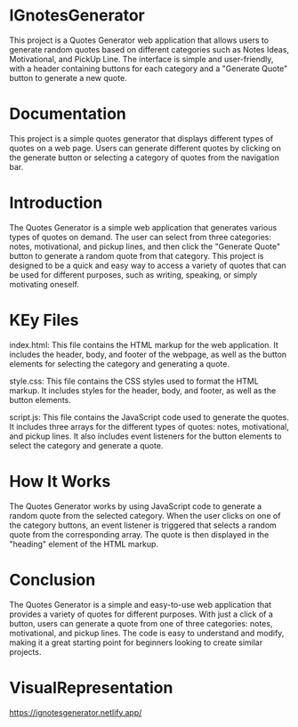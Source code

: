 # IGnotesGenerator
This project is a Quotes Generator web application that allows users to generate random quotes based on different categories such as Notes Ideas, Motivational, and PickUp Line. The interface is simple and user-friendly, with a header containing buttons for each category and a "Generate Quote" button to generate a new quote.

# Documentation
This project is a simple quotes generator that displays different types of quotes on a web page. Users can generate different quotes by clicking on the generate button or selecting a category of quotes from the navigation bar.

# Introduction
The Quotes Generator is a simple web application that generates various types of quotes on demand. The user can select from three categories: notes, motivational, and pickup lines, and then click the "Generate Quote" button to generate a random quote from that category. This project is designed to be a quick and easy way to access a variety of quotes that can be used for different purposes, such as writing, speaking, or simply motivating oneself.

# KEy Files

index.html: This file contains the HTML markup for the web application. It includes the header, body, and footer of the webpage, as well as the button elements for selecting the category and generating a quote.

style.css: This file contains the CSS styles used to format the HTML markup. It includes styles for the header, body, and footer, as well as the button elements.

script.js: This file contains the JavaScript code used to generate the quotes. It includes three arrays for the different types of quotes: notes, motivational, and pickup lines. It also includes event listeners for the button elements to select the category and generate a quote.

# How It Works

The Quotes Generator works by using JavaScript code to generate a random quote from the selected category. When the user clicks on one of the category buttons, an event listener is triggered that selects a random quote from the corresponding array. The quote is then displayed in the "heading" element of the HTML markup.

# Conclusion

The Quotes Generator is a simple and easy-to-use web application that provides a variety of quotes for different purposes. With just a click of a button, users can generate a quote from one of three categories: notes, motivational, and pickup lines. The code is easy to understand and modify, making it a great starting point for beginners looking to create similar projects.


# VisualRepresentation
https://ignotesgenerator.netlify.app/
